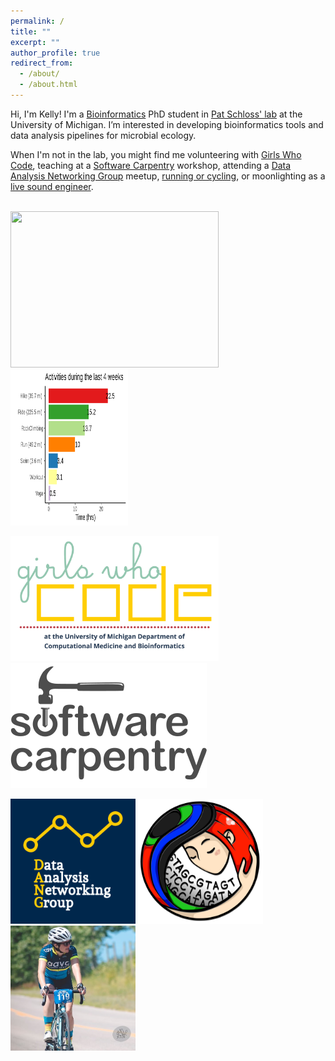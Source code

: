 ```yaml
---
permalink: /
title: ""
excerpt: ""
author_profile: true
redirect_from:
  - /about/
  - /about.html
---
```


Hi, I'm Kelly!
I'm a [Bioinformatics](https://medicine.umich.edu/dept/computational-medicine-bioinformatics) PhD student in
[Pat Schloss' lab](http://www.schlosslab.org/) at the University of Michigan.
I’m interested in developing bioinformatics tools and data analysis pipelines for microbial ecology.

When I'm not in the lab, you might find me volunteering with [Girls Who Code](http://umich.edu/~girlswc/),
teaching at a [Software Carpentry](https://umswc.github.io/) workshop,
attending a [Data Analysis Networking Group](https://um-dang.github.io) meetup,
[running or cycling](http://bit.ly/strava-kelly),
or moonlighting as a [live sound engineer](https://sovacool.dev/latex-cv/sound.pdf).    
&nbsp;

<a href="https://github.com/kelly-sovacool/meta-repo"><img src="https://raw.githubusercontent.com/kelly-sovacool/meta-repo/master/figures/language_all_bytes_n7.png" height="250" width="333"></a> <a href="https://github.com/kelly-sovacool/strava"><img src="https://raw.githubusercontent.com/kelly-sovacool/strava/master/figures/bar_time_last_4_weeks.png" height="250" width="188"></a>

<a href="http://umich.edu/~girlswc/"><img src="/images/logo_GWC-DCMB.png" height="200" width="333" class="inline"></a> <a href="https://umswc.github.io/"><img src="/images/logo_SWC.svg" height="200" width="314" class="inline"></a>

<a href="https://um-dang.github.io"><img src="/images/logo_DANG.png" height="200" width="200" class="inline"></a> <a href="http://www.schlosslab.org/"><img src="/images/logo_mothur.png" height="200" width="200" class="inline"></a> <a href="https://strava.com/athletes/kelly_sovacool"><img src="/images/bike.jpg" height="200" width="200" class="inline"></a>

